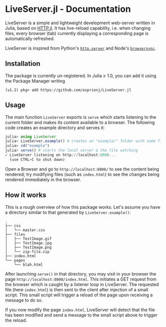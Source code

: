 # LiveServer.jl - Documentation

LiveServer is a simple and lightweight development web-server written in Julia, based on [HTTP.jl](https://github.com/JuliaWeb/HTTP.jl).
It has live-reload capability, i.e. when changing files, every browser (tab) currently displaying a corresponding page is automatically refreshed.

LiveServer is inspired from Python's [`http.server`](https://docs.python.org/3/library/http.server.html) and Node's [`browsersync`](https://www.browsersync.io/).

## Installation

The package is currently un-registered.
In Julia ≥ 1.0, you can add it using the Package Manager writing

```
(v1.2) pkg> add https://github.com/asprionj/LiveServer.jl
```

## Usage

The main function `LiveServer` exports is `serve` which starts listening to the current folder and makes its content available to a browser.
The following code creates an example directory and serves it:

```julia
julia> using LiveServer
julia> LiveServer.example() # creates an "example/" folder with some files
julia> cd("example")
julia> serve() # starts the local server & the file watching
✓ LiveServer listening on http://localhost:8000...
  (use CTRL+C to shut down)
```

Open a Browser and go to `http://localhost:8000/` to see the content being rendered; try modifying files (such as `index.html`) to see the changes being rendered immediately in the browser.

## How it works

This is a rough overview of how this package works.
Let's assume you have a directory similar to that generated by `LiveServer.example()`:

```
.
├── css
│   └── master.css
├── files
│   ├── TestImage.gif
│   ├── TestImage.jpg
│   ├── TestImage.png
│   └── zip-file.zip
├── index.html
└── pages
    └── blah.html
```

After launching `serve()` in that directory, you may visit in your browser the page `http://localhost:8000/index.html`.
This initiates a GET request from the browser which is caught by a listener loop in LiveServer.
The requested file (here `index.html`) is then sent to the client after injection of a small script.
This small script will trigger a reload of the page upon receiving a message to do so.

If you now modify the page `index.html`, LiveServer will detect that the file has been modified and send a message to the small script above to trigger the reload.
